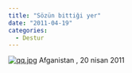 ```yaml
---
title: "Sözün bittiği yer"
date: "2011-04-19"
categories: 
  - Destur
---
```


[![qq.jpg](/uploads/2011/04/qq.jpg)](/uploads/2011/04/qq.jpg "qq.jpg") Afganistan , 20 nisan 2011
